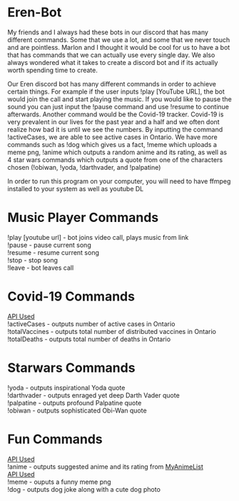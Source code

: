# Eren-Bot
My friends and I always had these bots in our discord that has many different commands. Some that we use a lot, and some that we never touch and are pointless. Marlon and I thought it would be cool for us to have a bot that has commands that we can actually use every single day. We also always wondered what it takes to create a discord bot and if its actually worth spending time to create.

Our Eren discord bot has many different commands in order to achieve certain things. For example if the user inputs !play [YouTube URL], the bot would join the call and start playing the music. If you would like to pause the sound you can just input the !pause command and use !resume to continue afterwards. Another command would be the Covid-19 tracker. Covid-19 is very prevalent in our lives for the past year and a half and we often dont realize how bad it is until we see the numbers. By inputting the command !activeCases, we are able to see active cases in Ontario. We have more commands such as !dog which gives us a fact, !meme which uploads a meme png, !anime which outputs a random anime and its rating, as well as 4 star wars commands which outputs a quote from one of the characters chosen (!obiwan, !yoda, !darthvader, and !palpatine)

In order to run this program on your computer, you will need to have ffmpeg installed to your system as well as youtube DL

# Music Player Commands
!play [youtube url] - bot joins video call, plays music from link<br/>!pause - pause current song<br/>!resume - resume current song<br/>!stop - stop song<br/>!leave - bot leaves call

# Covid-19 Commands
[API Used](https://opencovid.ca/api/)<br/>!activeCases - outputs number of active cases in Ontario<br/>!totalVaccines - outputs total number of distributed vaccines in Ontario<br/>!totalDeaths - outputs total number of deaths in Ontario

# Starwars Commands
!yoda - outputs inspirational Yoda quote<br/>!darthvader - outputs enraged yet deep Darth Vader quote<br/>!palpatine - outputs profound Palpatine quote<br/>!obiwan - outputs sophisticated Obi-Wan quote

# Fun Commands
[API Used](https://mal-api.readthedocs.io/en/latest/)<br/>!anime - outputs suggested anime and its rating from [MyAnimeList](https://myanimelist.net)<br/>[API Used](https://some-random-api.ml/)<br/>!meme - ouputs a funny meme png<br/>!dog - outputs dog joke along with a cute dog photo
